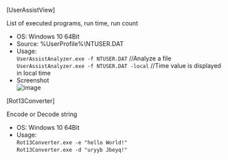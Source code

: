 [UserAssistView]  

List of executed programs, run time, run count  

- OS: Windows 10 64Bit  
- Source: %UserProfile%\NTUSER.DAT  
- Usage:  
`UserAssistAnalyzer.exe -f NTUSER.DAT` //Analyze a file  
`UserAssistAnalyzer.exe -f NTUSER.DAT -local` //Time value is displayed in local time  
- Screenshot  
![image](https://user-images.githubusercontent.com/69110090/121800933-8df4d100-cc6f-11eb-9d9d-d25ea883da51.png)  



[Rot13Converter]  

Encode or Decode string  
- OS: Windows 10 64Bit
- Usage:  
`Rot13Converter.exe -e "hello World!"`  
`Rot13Converter.exe -d "uryyb Jbeyq!"`
